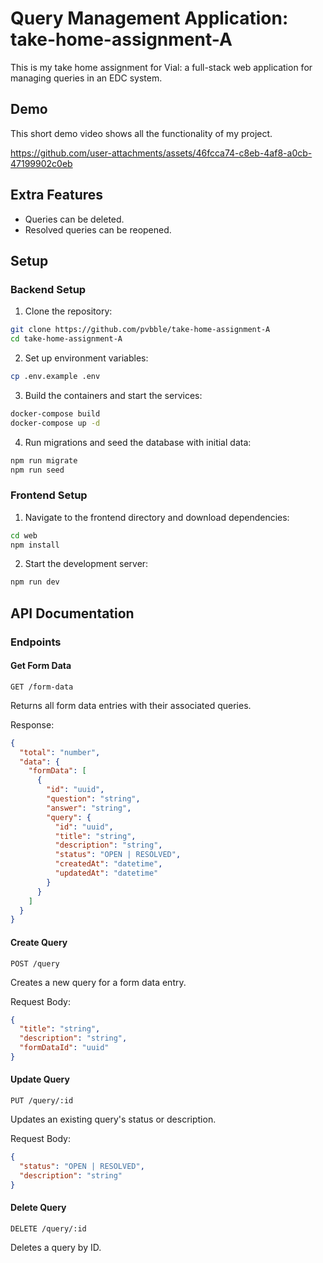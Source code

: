 # Query Management Application: take-home-assignment-A

This is my take home assignment for Vial: a full-stack web application for managing queries in an EDC system.

## Demo

This short demo video shows all the functionality of my project.

https://github.com/user-attachments/assets/46fcca74-c8eb-4af8-a0cb-47199902c0eb

## Extra Features

- Queries can be deleted.
- Resolved queries can be reopened.

## Setup

### Backend Setup

1. Clone the repository:
```bash
git clone https://github.com/pvbble/take-home-assignment-A
cd take-home-assignment-A
```

2. Set up environment variables:
```bash
cp .env.example .env
```

3. Build the containers and start the services:
```bash
docker-compose build
docker-compose up -d
```

4. Run migrations and seed the database with initial data:
```bash
npm run migrate
npm run seed
```

### Frontend Setup

1. Navigate to the frontend directory and download dependencies:
```bash
cd web
npm install
```

2. Start the development server:
```bash
npm run dev
```

## API Documentation

### Endpoints

#### Get Form Data
```http
GET /form-data
```
Returns all form data entries with their associated queries.

Response:
```json
{
  "total": "number",
  "data": {
    "formData": [
      {
        "id": "uuid",
        "question": "string",
        "answer": "string",
        "query": {
          "id": "uuid",
          "title": "string",
          "description": "string",
          "status": "OPEN | RESOLVED",
          "createdAt": "datetime",
          "updatedAt": "datetime"
        }
      }
    ]
  }
}
```

#### Create Query
```http
POST /query
```
Creates a new query for a form data entry.

Request Body:
```json
{
  "title": "string",
  "description": "string",
  "formDataId": "uuid"
}
```

#### Update Query
```http
PUT /query/:id
```
Updates an existing query's status or description.

Request Body:
```json
{
  "status": "OPEN | RESOLVED",
  "description": "string"
}
```

#### Delete Query
```http
DELETE /query/:id
```
Deletes a query by ID.
